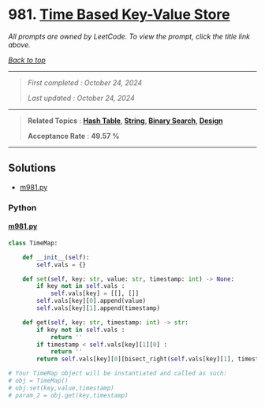 # 981. [Time Based Key-Value Store](<https://leetcode.com/problems/time-based-key-value-store>)

*All prompts are owned by LeetCode. To view the prompt, click the title link above.*

*[Back to top](<../README.md>)*

------

> *First completed : October 24, 2024*
>
> *Last updated : October 24, 2024*

------

> **Related Topics** : **[Hash Table](<by_topic/Hash Table.md>), [String](<by_topic/String.md>), [Binary Search](<by_topic/Binary Search.md>), [Design](<by_topic/Design.md>)**
>
> **Acceptance Rate** : **49.57 %**

------

## Solutions

- [m981.py](<../my-submissions/m981.py>)
### Python
#### [m981.py](<../my-submissions/m981.py>)
```Python
class TimeMap:

    def __init__(self):
        self.vals = {}

    def set(self, key: str, value: str, timestamp: int) -> None:
        if key not in self.vals :
            self.vals[key] = [[], []]
        self.vals[key][0].append(value)
        self.vals[key][1].append(timestamp)

    def get(self, key: str, timestamp: int) -> str:
        if key not in self.vals :
            return ''
        if timestamp < self.vals[key][1][0] :
            return ''
        return self.vals[key][0][bisect_right(self.vals[key][1], timestamp) - 1]

# Your TimeMap object will be instantiated and called as such:
# obj = TimeMap()
# obj.set(key,value,timestamp)
# param_2 = obj.get(key,timestamp)

```

